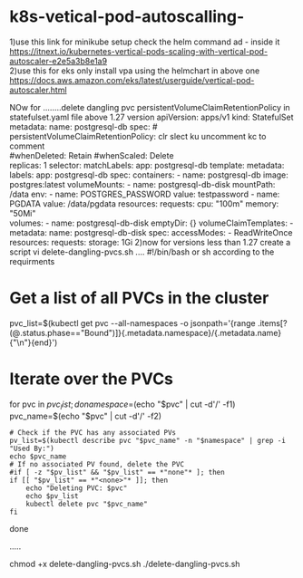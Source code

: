 # k8s-vetical-pod-autoscalling-
1)use this link for minikube setup check the helm command ad - inside it https://itnext.io/kubernetes-vertical-pods-scaling-with-vertical-pod-autoscaler-e2e5a3b8e1a9  
2)use this for eks only install vpa using the helmchart in above one  https://docs.aws.amazon.com/eks/latest/userguide/vertical-pod-autoscaler.html


NOw for ........delete dangling pvc persistentVolumeClaimRetentionPolicy
in statefulset.yaml file above 1.27 version
apiVersion: apps/v1
kind: StatefulSet
metadata:
  name: postgresql-db
spec:
        # persistentVolumeClaimRetentionPolicy:    clr slect ku uncomment kc to comment       
        #whenDeleted: Retain
        #whenScaled: Delete    
  replicas: 1
  selector:
    matchLabels:
      app: postgresql-db
  template:
    metadata:
      labels:
        app: postgresql-db
    spec:
      containers:
        - name: postgresql-db
          image: postgres:latest
          volumeMounts:
            - name: postgresql-db-disk
              mountPath: /data
          env:
            - name: POSTGRES_PASSWORD
              value: testpassword
            - name: PGDATA
              value: /data/pgdata
          resources:
            requests:
              cpu: "100m"
              memory: "50Mi"    
      volumes:
        - name: postgresql-db-disk
          emptyDir: {}
  volumeClaimTemplates:
    - metadata:
        name: postgresql-db-disk
      spec:
        accessModes:
          - ReadWriteOnce
        resources:
          requests:
            storage: 1Gi
2)now for versions less than 1.27
create a script 
vi delete-dangling-pvcs.sh
....
#!/bin/bash   or sh according to the requirments 

# Get a list of all PVCs in the cluster
pvc_list=$(kubectl get pvc --all-namespaces -o jsonpath='{range .items[?(@.status.phase=="Bound")]}{.metadata.namespace}/{.metadata.name}{"\n"}{end}')

# Iterate over the PVCs
for pvc in $pvc_list; do
    namespace=$(echo "$pvc" | cut -d'/' -f1)
    pvc_name=$(echo "$pvc" | cut -d'/' -f2)

    # Check if the PVC has any associated PVs
    pv_list=$(kubectl describe pvc "$pvc_name" -n "$namespace" | grep -i "Used By:")
    echo $pvc_name
    # If no associated PV found, delete the PVC
    #if [ -z "$pv_list" && "$pv_list" == *"none"* ]; then
    if [[ "$pv_list" == *"<none>"* ]]; then
        echo "Deleting PVC: $pvc"
        echo $pv_list
        kubectl delete pvc "$pvc_name"
    fi
done

.....

chmod +x delete-dangling-pvcs.sh
./delete-dangling-pvcs.sh
